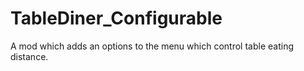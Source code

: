 # TableDiner_Configurable
A mod which adds an options to the menu which control table eating distance.

